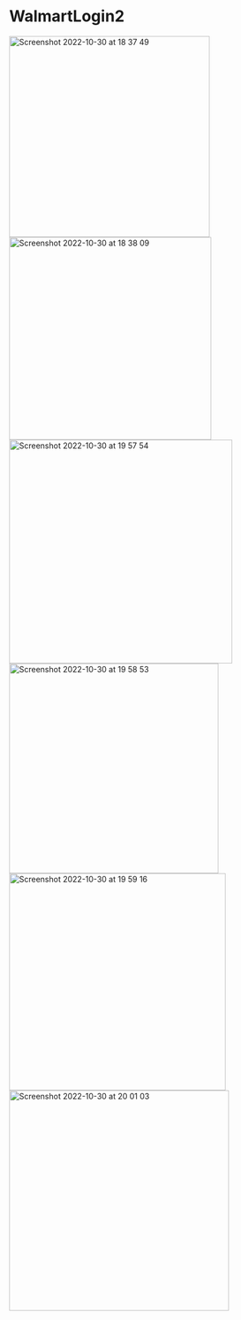 # WalmartLogin2
<img width="363" alt="Screenshot 2022-10-30 at 18 37 49" src="https://user-images.githubusercontent.com/43377634/198911924-3f83f5a7-6c80-478e-95e4-6f99d92b3a9d.png">
<img width="366" alt="Screenshot 2022-10-30 at 18 38 09" src="https://user-images.githubusercontent.com/43377634/198911934-72fbb612-dfbf-47a9-8976-0818358936cb.png">
<img width="404" alt="Screenshot 2022-10-30 at 19 57 54" src="https://user-images.githubusercontent.com/43377634/198911941-91aa0551-64bf-4a93-901f-84bb02ea5b92.png">
<img width="379" alt="Screenshot 2022-10-30 at 19 58 53" src="https://user-images.githubusercontent.com/43377634/198911952-ddc15420-59a5-4881-8c8f-de97faf49326.png">
<img width="392" alt="Screenshot 2022-10-30 at 19 59 16" src="https://user-images.githubusercontent.com/43377634/198912013-28ae2c0c-4c45-4790-9297-d550072c9c24.png">
<img width="398" alt="Screenshot 2022-10-30 at 20 01 03" src="https://user-images.githubusercontent.com/43377634/198912019-5ba84366-3d18-4381-a46c-f42230267486.png">
